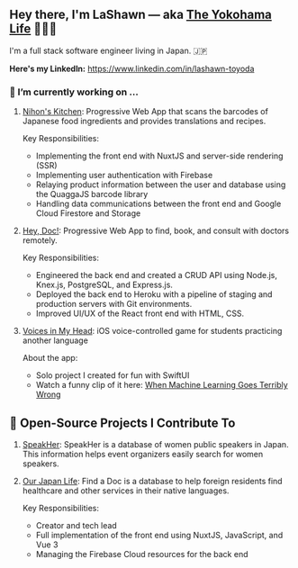 ## Hey there, I'm LaShawn — aka [The Yokohama Life](https://theyokohamalife.com) 🙋🏾‍♀️

I'm a full stack software engineer living in Japan. 🇯🇵

**Here's my LinkedIn:** https://www.linkedin.com/in/lashawn-toyoda

### 🔭 I’m currently working on ...
1. [Nihon's Kitchen](https://github.com/nihonskitchen/frontend): Progressive Web App that scans the barcodes of Japanese food ingredients and provides translations and recipes.

    Key Responsibilities:  
    * Implementing the front end with NuxtJS and server-side rendering (SSR)
    * Implementing user authentication with Firebase
    * Relaying product information between the user and database using the QuaggaJS barcode library
    * Handling data communications between the front end and Google Cloud Firestore and Storage
    
2. [Hey, Doc!](https://github.com/YoSoRyuShawn/your-solution-back): Progressive Web App to find, book, and consult with doctors remotely.   

    Key Responsibilities:  
    * Engineered the back end and created a CRUD API using ​Node.js​, ​Knex.js​, PostgreSQL​, and ​Express.js​.
    * Deployed the back end to ​Heroku​ with a pipeline of staging and production servers with ​Git​ environments.
    * Improved UI/UX of the ​React​ front end with HTML, CSS.

3. [Voices in My Head](https://github.com/theyokohamalife/voices-in-my-head): iOS voice-controlled game for students practicing another language  
    
    About the app:
    * Solo project I created for fun with SwiftUI
    * Watch a funny clip of it here: [When Machine Learning Goes Terribly Wrong](https://twitter.com/theyokohamalife/status/1342095973963591681?s=20)

## 🦾 Open-Source Projects I Contribute To

1. [SpeakHer](https://github.com/WWCodeTokyo/speak-her-db): SpeakHer is a database of women public speakers in Japan. This information helps event organizers easily search for women speakers.

2. [Our Japan Life](https://github.com/Our-Japan-Life/findadoc): Find a Doc is a database to help foreign residents find healthcare and other services in their native languages.  

    Key Responsibilities: 
    * Creator and tech lead
    * Full implementation of the front end using NuxtJS, JavaScript, and Vue 3
    * Managing the Firebase Cloud resources for the back end
<!--
**theyokohamalife/theyokohamalife** is a ✨ _special_ ✨ repository because its `README.md` (this file) appears on your GitHub profile.

Here are some ideas to get you started:

- 
- 🌱 I’m currently learning ...
- 👯 I’m looking to collaborate on ...
- 🤔 I’m looking for help with ...
- 💬 Ask me about ...
- 📫 How to reach me: ...
- 😄 Pronouns: ...
- ⚡ Fun fact: ...
-->
